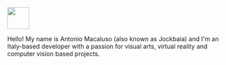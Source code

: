 <img style="height:50px" src="https://i.imgur.com/70QSaeb.png">

Hello! My name is Antonio Macaluso (also known as Jockbaia) and I'm an Italy-based developer with a passion for visual arts, virtual reality and computer vision based projects. 

<!--
- 🔭 I'm currently working on @picopod, a web app focused on providing music chords via crowdsourcing.
- 🌱 After a long run with Unity, I'm trying 
- Ciao


**Jockbaia/jockbaia** is a ✨ _special_ ✨ repository because its `README.md` (this file) appears on your GitHub profile.

Here are some ideas to get you started:

- 🔭 I’m currently working on ...
- 🌱 I’m currently learning ...
- 👯 I’m looking to collaborate on ...
- 🤔 I’m looking for help with ...
- 💬 Ask me about ...
- 📫 How to reach me: ...
- 😄 Pronouns: ...
- ⚡ Fun fact: ...
-->
